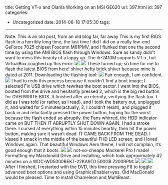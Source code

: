 title: Getting VT-x and Olarila Working on an MSI GE620
url: 397.html
id: 397
categories:
  - Uncategorized
date: 2014-06-18 17:05:30
tags:
---

Note: This is an old post, from an old blog far, far away This is my first BIOS flash in a horribly long time, the last time I did I did on a really low-end GeForce 7025 chipset Foxconn M61PMV, and I flunked that one the second time by using the AMI BIOS flash through Windows. Sure as sandy didn’t want to mess this beauty of a lappy up. The i5-2410M supports VT-x, but VirtualBox coughed up this error: [![](/wp-content/uploads/2014/06/2v7vrza-300x225.png)](/wp-content/uploads/2014/06/2v7vrza.png) [![](/wp-content/uploads/2014/06/adf6v6-300x198.png)](/wp-content/uploads/2014/06/adf6v6.png) [](http://forum-en.msi.com/index.php?topic=147711.0 "http://forum-en.msi.com/index.php?topic=147711.0") [](http://forum-en.msi.com/index.php?topic=150203.0 "http://forum-en.msi.com/index.php?topic=150203.0") These turned up; so time for me to flash the latest BIOS from here! shiver hefty brick shiver because mine is dated at 2011. Downloading the flashing tool: [![](/wp-content/uploads/2014/06/3499mpv-300x276.png)](/wp-content/uploads/2014/06/3499mpv.png) Fair enough, I am confident. [![](/wp-content/uploads/2014/06/13zu5hc-300x115.png)](/wp-content/uploads/2014/06/13zu5hc.png) I had to redo this process because it couldn’t find a boot image; I selected Fix USB drive which rewrites the boot sector. I went into the BIOS, booted from the drive and hesitantly pressed 2, which is the big red button for OVERWRITE BIOS. It finished after an eternity, verifying the flash too. I did as I was told (or rather, as I read), and I took the battery out, unplugged it, and waited for 5 minutes(actually, 2, I couldn’t resist), and plugged it back in and reluctantly pressed the power button, hoping for the worst because the flash ended so abruptly. the Fans whirred, the HDD indicator came on BUT THEN IT ABRUPTLY SHUT DOWN AGAIN. I had a stroke there. I cursed at everything within 15 minutes heartily, then hit the power button, making sure it wasn’t dead. IT CAME BACK FROM THE DEAD. I kissed it smack in the middle of the beautiful FHD LED screen, and I loved Windows again. That beautiful Windows Aero theme, I will not complain, it’s good enough that it boots. [![](/wp-content/uploads/2014/06/90bl8n-300x240.jpg)](/wp-content/uploads/2014/06/90bl8n.jpg) [![](/wp-content/uploads/2014/06/fkchoo-300x142.jpg)](/wp-content/uploads/2014/06/fkchoo.jpg) not-so-cheapo Mackerel Pro I made! Formatting my Macdonald Drive and installing, which took approximately 42 minutes on a WDC-WD5000BEKT-22KA9T0 500GB 7200RPM: [![](/wp-content/uploads/2014/06/33c14b9-300x248.jpg)](/wp-content/uploads/2014/06/33c14b9.jpg) [![](/wp-content/uploads/2014/06/FMOjZhJ-300x248.png)](/wp-content/uploads/2014/06/FMOjZhJ.png) [![](/wp-content/uploads/2014/06/fEt3u1k-300x248.jpg)](/wp-content/uploads/2014/06/fEt3u1k.jpg) After I finished, I restarted with the DVD, this time pressing F8 to toggle advanced boot options and using GraphicsEnabler=yes. Old MacDonald would be pleased. Time to install Chameleon and MultiBeast.
